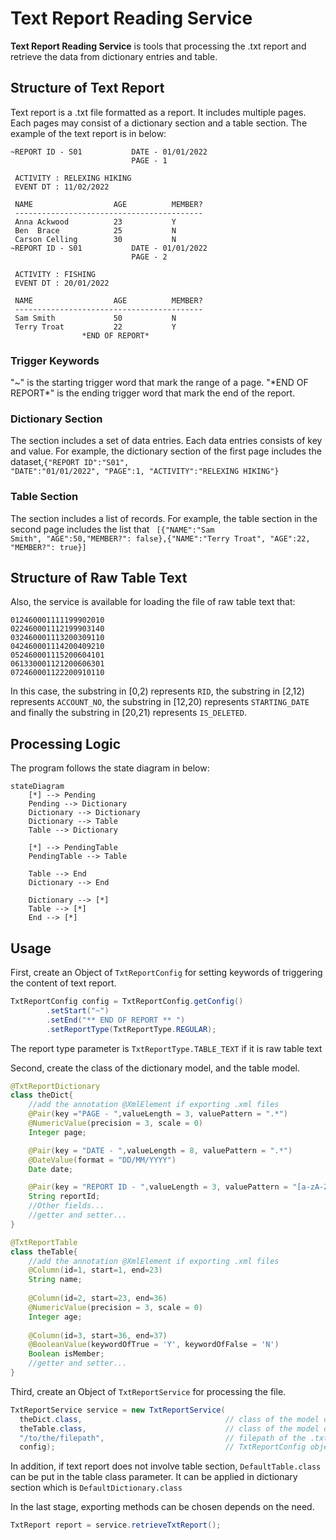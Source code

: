 # Text Report Reading Service

<b>Text Report Reading Service</b> is tools that processing the .txt report and retrieve the data from dictionary entries and table.

## Structure of Text Report

Text report is a .txt file formatted as a report. It includes multiple pages. Each pages may consist of a dictionary section and a table section.
The example of the text report is in below:

```
~REPORT ID - S01           DATE - 01/01/2022
                           PAGE - 1         
                                            
 ACTIVITY : RELEXING HIKING                 
 EVENT DT : 11/02/2022                      
                                            
 NAME                  AGE          MEMBER? 
 ------------------------------------------ 
 Anna Ackwood          23           Y       
 Ben  Brace            25           N       
 Carson Celling        30           N       
~REPORT ID - S01           DATE - 01/01/2022
                           PAGE - 2         
                                            
 ACTIVITY : FISHING                         
 EVENT DT : 20/01/2022                      
                                            
 NAME                  AGE          MEMBER? 
 ------------------------------------------ 
 Sam Smith             50           N       
 Terry Troat           22           Y       
                *END OF REPORT*             

```



### Trigger Keywords

"~" is the starting trigger word that mark the range of a page.
"\*END OF REPORT\*" is the ending trigger word that mark the end of the report.

### Dictionary Section

The section includes a set of data entries. Each data entries consists of key and value.
For example, the dictionary section of the first page includes the dataset,<code>{"REPORT ID":"S01", "DATE":"01/01/2022", "PAGE":1, "ACTIVITY":"RELEXING HIKING"}</code> 

### Table Section
The section includes a list of records.
For example, the table section in the second page includes the list that
<code>
[{"NAME":"Sam Smith", "AGE":50,"MEMBER?": false},{"NAME":"Terry Troat", "AGE":22, "MEMBER?": true}]
</code>
## Structure of Raw Table Text
Also, the service is available for loading the file of raw table text that:
```
012460001111199902010
022460001112199903140
032460001113200309110
042460001114200409210
052460001115200604101
061330001121200606301
072460001122200910110
```
In this case, the substring in [0,2) represents <code>RID</code>, the substring in [2,12) represents <code>ACCOUNT_NO</code>, the substring in [12,20) represents <code>STARTING_DATE</code> and finally the substring in [20,21) represents <code>IS_DELETED</code>.

## Processing Logic

The program follows the state diagram in below:
```mermaid
stateDiagram
    [*] --> Pending
    Pending --> Dictionary
    Dictionary --> Dictionary
    Dictionary --> Table
    Table --> Dictionary
    
    [*] --> PendingTable
    PendingTable --> Table
    
    Table --> End
    Dictionary --> End
    
    Dictionary --> [*]
    Table --> [*]
    End --> [*]
```

## Usage
First, create an Object of <code>TxtReportConfig</code> for setting keywords of triggering the content of text report.
```java
TxtReportConfig config = TxtReportConfig.getConfig()
        .setStart("~")
        .setEnd("** END OF REPORT ** ")
        .setReportType(TxtReportType.REGULAR);
```
The report type parameter is <code>TxtReportType.TABLE_TEXT</code> if it is raw table text

Second, create the class of the dictionary model, and the table model.
```java
@TxtReportDictionary
class theDict{
    //add the annotation @XmlElement if exporting .xml files
    @Pair(key ="PAGE - ",valueLength = 3, valuePattern = ".*")
    @NumericValue(precision = 3, scale = 0)
    Integer page;

    @Pair(key = "DATE - ",valueLength = 8, valuePattern = ".*")
    @DateValue(format = "DD/MM/YYYY")
    Date date;

    @Pair(key = "REPORT ID - ",valueLength = 3, valuePattern = "[a-zA-Z0-9]{3}")
    String reportId;
    //Other fields...
    //getter and setter...
}

@TxtReportTable
class theTable{
    //add the annotation @XmlElement if exporting .xml files
    @Column(id=1, start=1, end=23)
    String name;
    
    @Column(id=2, start=23, end=36)
    @NumericValue(precision = 3, scale = 0)
    Integer age;
    
    @Column(id=3, start=36, end=37)
    @BooleanValue(keywordOfTrue = 'Y', keywordOfFalse = 'N')
    Boolean isMember;
    //getter and setter...
}
```
Third, create an Object of <code>TxtReportService</code> for processing the file.
```java
TxtReportService service = new TxtReportService(
  theDict.class,                                // class of the model of the dictionary
  theTable.class,                               // class of the model of the table
  "/to/the/filepath",                           // filepath of the .txt file
  config);                                      // TxtReportConfig object
```
In addition, if text report does not involve table section, <code>DefaultTable.class</code> can be put in the table class parameter. It can be applied in dictionary section which is <code>DefaultDictionary.class</code>

In the last stage, exporting methods can be chosen depends on the need.

```java
TxtReport report = service.retrieveTxtReport();
```
